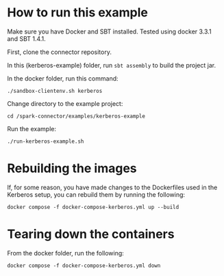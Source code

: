 # How to run this example

Make sure you have Docker and SBT installed. Tested using docker 3.3.1 and SBT 1.4.1.

First, clone the connector repository.

In this (kerberos-example) folder, run `sbt assembly` to build the project jar.

In the docker folder, run this command:
```
./sandbox-clientenv.sh kerberos
```

Change directory to the example project:
```
cd /spark-connector/examples/kerberos-example
```

Run the example:
```
./run-kerberos-example.sh 
``` 

# Rebuilding the images

If, for some reason, you have made changes to the Dockerfiles used in the Kerberos setup, you can rebuild them by running the following:
```
docker compose -f docker-compose-kerberos.yml up --build
```

# Tearing down the containers

From the docker folder, run the following:
```
docker compose -f docker-compose-kerberos.yml down
```